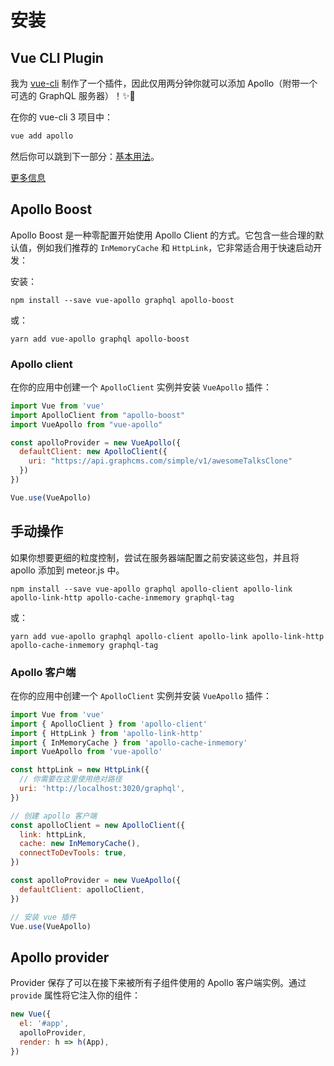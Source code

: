 # 安装

## Vue CLI Plugin

我为 [vue-cli](http://cli.vuejs.org) 制作了一个插件，因此仅用两分钟你就可以添加 Apollo（附带一个可选的 GraphQL 服务器）！✨🚀

在你的 vue-cli 3 项目中：

```bash
vue add apollo
```

然后你可以跳到下一部分：[基本用法](./apollo/)。

[更多信息](https://github.com/Akryum/vue-cli-plugin-apollo)

## Apollo Boost

Apollo Boost 是一种零配置开始使用 Apollo Client 的方式。它包含一些合理的默认值，例如我们推荐的 `InMemoryCache` 和 `HttpLink`，它非常适合用于快速启动开发：

安装：

```
npm install --save vue-apollo graphql apollo-boost
```

或：

```
yarn add vue-apollo graphql apollo-boost
```

### Apollo client

在你的应用中创建一个 `ApolloClient` 实例并安装 `VueApollo` 插件：

```js
import Vue from 'vue'
import ApolloClient from "apollo-boost"
import VueApollo from "vue-apollo"

const apolloProvider = new VueApollo({
  defaultClient: new ApolloClient({
    uri: "https://api.graphcms.com/simple/v1/awesomeTalksClone"
  })
})

Vue.use(VueApollo)
```



## 手动操作

如果你想要更细的粒度控制，尝试在服务器端配置之前安装这些包，并且将 apollo 添加到 meteor.js 中。

```
npm install --save vue-apollo graphql apollo-client apollo-link apollo-link-http apollo-cache-inmemory graphql-tag
```

或：

```
yarn add vue-apollo graphql apollo-client apollo-link apollo-link-http apollo-cache-inmemory graphql-tag
```

### Apollo 客户端

在你的应用中创建一个 `ApolloClient` 实例并安装 `VueApollo` 插件：

```js
import Vue from 'vue'
import { ApolloClient } from 'apollo-client'
import { HttpLink } from 'apollo-link-http'
import { InMemoryCache } from 'apollo-cache-inmemory'
import VueApollo from 'vue-apollo'

const httpLink = new HttpLink({
  // 你需要在这里使用绝对路径
  uri: 'http://localhost:3020/graphql',
})

// 创建 apollo 客户端
const apolloClient = new ApolloClient({
  link: httpLink,
  cache: new InMemoryCache(),
  connectToDevTools: true,
})

const apolloProvider = new VueApollo({
  defaultClient: apolloClient,
})

// 安装 vue 插件
Vue.use(VueApollo)
```

## Apollo provider

Provider 保存了可以在接下来被所有子组件使用的 Apollo 客户端实例。通过 `provide` 属性将它注入你的组件：

```js
new Vue({
  el: '#app',
  apolloProvider,
  render: h => h(App),
})
```